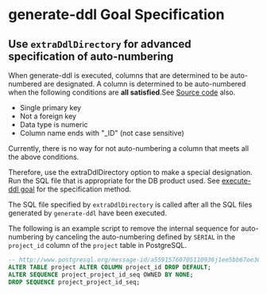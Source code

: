 # generate-ddl Goal Specification

## Use `extraDdlDirectory` for advanced specification of auto-numbering

When generate-ddl is executed, columns that are determined to be auto-numbered are designated.
A column is determined to be auto-numbered when the following conditions are **all satisfied**.See [Source code](../../src/main/java/jp/co/tis/gsp/tools/db/beans/Column.java#L74) also.

- Single primary key
- Not a foreign key
- Data type is numeric
- Column name ends with "_ID" (not case sensitive)

Currently, there is no way for not auto-numbering a column that meets all the above conditions.

Therefore, use the extraDdlDirectory option to make a special designation.
Run the SQL file that is appropriate for the DB product used.
See [execute-ddl goal](../README.md#execute-ddl) for the specification method.

The SQL file specified by `extraDdlDirectory` is called after all the SQL files generated by `generate-ddl` have been executed.

The following is an example script to remove the internal sequence for auto-numbering by canceling the auto-numbering defined by `SERIAL` in the `project_id` column of the `project` table in PostgreSQL.


```sql
-- http://www.postgresql.org/message-id/a55915760705110936j1ee5bb67oe366c9161c92fc33@mail.gmail.com
ALTER TABLE project ALTER COLUMN project_id DROP DEFAULT;
ALTER SEQUENCE project_project_id_seq OWNED BY NONE;
DROP SEQUENCE project_project_id_seq;
```
